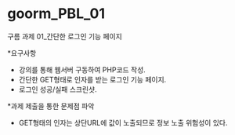 # goorm_PBL_01
구름 과제 01_간단한 로그인 기능 페이지

*요구사항
  - 강의를 통해 웹서버 구동하여 PHP코드 작성.
  - 간단한 GET형태로 인자를 받는 로그인 기능 페이지.
  - 로그인 성공/실패 스크린샷.


*과제 제출을 통한 문제점 파악
- GET형태의 인자는 상단URL에 값이 노출되므로 정보 노출 위험성이 있다.
